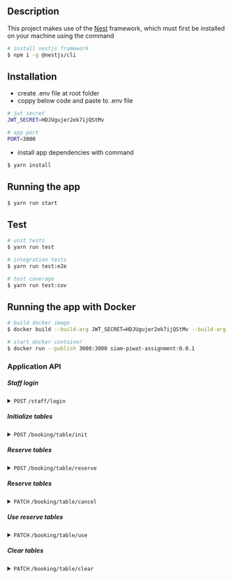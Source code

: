 ## Description
This project makes use of the [Nest](https://github.com/nestjs/nest) framework, which must first be installed on your machine using the command

```bash
# install nestjs framework 
$ npm i -g @nestjs/cli
```

## Installation
- create .env file at root folder
- coppy below code and paste to .env file
```bash
# jwt secret
JWT_SECRET=HDJUgujer2ek7ijQStMv

# app port
PORT=3000
```
- install app dependencies with command
```bash
$ yarn install
```

## Running the app

```bash
$ yarn run start
```

## Test

```bash
# unit tests
$ yarn run test

# integration tests
$ yarn run test:e2e

# test coverage
$ yarn run test:cov
```

## Running the app with Docker

```bash
# build docker image
$ docker build --build-arg JWT_SECRET=HDJUgujer2ek7ijQStMv --build-arg PORT=3000 --tag siam-piwat-assignment:0.0.1 .

# start docker container
$ docker run --publish 3000:3000 siam-piwat-assignment:0.0.1
```

### Application API
##### Staff login

<details>
 <summary><code>POST</code>
 <code>/staff/login</code></summary>

##### Parameters

> | name      |  type     | data type               | description                                                           |
> |-----------|-----------|-------------------------|-----------------------------------------------------------------------|
> | username  |  required | string                  | staff username                                                        |
> | password  |  required | string                  | staff password                                                        |


##### Responses

> | http code     | content-type                      | response                                                            |
> |---------------|-----------------------------------|---------------------------------------------------------------------|
> | `201`         | `application/json; charset=utf-8` | `{"token": "eyJhbGciOiJIUzI1NiIsInR5cCI6IkpXVCJ9.eyJpZCI6MSwiaWF0IjoxNjg0MDM0NzcyLCJleHAiOjE2ODQwMzUzNzJ9.UNBdwOdV3GC-pv4HMngwAG7Ge7JON8IWoq2cU_svrA4"}`|
> | `400`         | `application/json; charset=utf-8` | `{"statusCode": 400, "message": ["username must contain only letters and numbers","password must be longer than or equal to 5 characters"], "error": "Bad Request"}`|
> | `401`         | `application/json; charset=utf-8` | `{"statusCode": 401, "message": ["Password not match"], "error": "Unauthorized"}`|
> | `404`         | `application/json; charset=utf-8` | `{"statusCode": 404, "message": ["Staff not found"], "error": "Not Found"}`|

##### Example cURL

> ```javascript
>  curl --location 'http://localhost:3000/auth/staff/login' --header 'Content-Type: application/x-www-form-urlencoded' --data-urlencode 'username=admin1' --data-urlencode 'password=1234567890'
> ```
</details>


##### Initialize tables

<details>
 <summary><code>POST</code>
 <code>/booking/table/init</code></summary>

##### Parameters

> | name      |  type     | data type               | description                                                           |
> |-----------|-----------|-------------------------|-----------------------------------------------------------------------|
> | amount    |  required | int                     | table amount                                                          |


##### Responses

> | http code     | content-type                      | response                                                            |
> |---------------|-----------------------------------|---------------------------------------------------------------------|
> | `201`         | `application/json; charset=utf-8` | `{"message": "Initialize table success"}`                           |
> | `400`         | `application/json; charset=utf-8` | `{"statusCode": 400, "message": ["amount must not be less than 1","amount must be a positive number","amount must be an integer number"], "error": "Bad Request"}`|
> | `409`         | `application/json; charset=utf-8` | `{"statusCode": 409, "message": ["Table already initialize"], "error": "Conflict"}`|

##### Example cURL

> ```javascript
>  curl --location 'http://localhost:3000/booking/table/init' --header 'Content-Type: application/x-www-form-urlencoded' --header 'Authorization: Bearer eyJhbGciOiJIUzI1NiIsInR5cCI6IkpXVCJ9.eyJpZCI6MSwiaWF0IjoxNjg0MDY1NTU0LCJleHAiOjE2ODQwNjYxNTR9.TsGStOiVMPnxRS6mTBLkAA-BfqfR1WNyG-unN3kRrcY' --data-urlencode 'amount=5'
> ```
</details>

##### Reserve tables

<details>
 <summary><code>POST</code>
 <code>/booking/table/reserve</code></summary>

##### Parameters

> | name             |  type      | data type               | description                                                           |
> |------------------|------------|-------------------------|-----------------------------------------------------------------------|
> | customer_name    |  required  | string                  | customer reserve name                                                 |
> | customer_amount  |  required  | int                     | customer reserve amount                                               |
> | booking_time     |  required  | string (ISO format)     | booking time                                                          |


##### Responses

> | http code     | content-type                      | response                                                            |
> |---------------|-----------------------------------|---------------------------------------------------------------------|
> | `200`         | `application/json; charset=utf-8` | `{"freed_table_amount": 4, "table_remaining_amount": 5}`            |
> | `400`         | `application/json; charset=utf-8` | `{"statusCode": 400, "message": ["Please make a reservation 30 minutes in advance"], "error": "Bad Request"}`|

##### Example cURL

> ```javascript
>  curl --location 'http://localhost:3000/booking/table/reserve' --header 'Content-Type: application/x-www-form-urlencoded' --data-urlencode 'customer_name=Samart' --data-urlencode 'customer_amount=14' --data-urlencode 'booking_time=2023-05-14T11:00:00Z'
> ```
</details>

##### Reserve tables

<details>
 <summary><code>PATCH</code>
 <code>/booking/table/cancel</code></summary>

##### Parameters

> | name             |  type      | data type               | description                                                           |
> |------------------|------------|-------------------------|-----------------------------------------------------------------------|
> | booking_id       |  required  | string (UUID format)    | booking id                                                            |


##### Responses

> | http code     | content-type                      | response                                                            |
> |---------------|-----------------------------------|---------------------------------------------------------------------|
> | `201`         | `application/json; charset=utf-8` | `{"booking_id": "3e40f2a5-b099-43f2-b63e-4210e14b64f1", "booking_table_amount": 4, "table_remaining_amount": 1}`                           |
> | `400`         | `application/json; charset=utf-8` | `{"statusCode": 400, "message": ["Booking status cannot cance"], "error": "Bad Request"}`|
> | `404`         | `application/json; charset=utf-8` | `{"statusCode": 400, "message": ["Booking id not found"], "error": "Bad Request"}`|

##### Example cURL

> ```javascript
>  curl --location --request PATCH 'http://localhost:3000/booking/table/cancel' --header 'Content-Type: application/x-www-form-urlencoded' --data-urlencode 'booking_id=294b1d46-7dbb-4868-ab51-b1bf3b4c3b88'
> ```
</details>

##### Use reserve tables

<details>
 <summary><code>PATCH</code>
 <code>/booking/table/use</code></summary>

##### Parameters

> | name             |  type      | data type               | description                                                           |
> |------------------|------------|-------------------------|-----------------------------------------------------------------------|
> | booking_id       |  required  | string (UUID format)    | booking id                                                            |


##### Responses

> | http code     | content-type                      | response                                                            |
> |---------------|-----------------------------------|---------------------------------------------------------------------|
> | `200`         | `application/json; charset=utf-8` | `[{"table_id": 1, "table_name": "Table_1"}, {"table_id": 2, "table_name": "Table_2"}]`                           |
> | `400`         | `application/json; charset=utf-8` | `{"statusCode": 400, "message": ["Sorry, You came too late"], "error": "Bad Request"}`|
> | `404`         | `application/json; charset=utf-8` | `{"statusCode": 400, "message": ["Booking id not found"], "error": "Bad Request"}`|

##### Example cURL

> ```javascript
>  curl --location --request PATCH 'http://localhost:3000/booking/table/use' --header 'Content-Type: application/x-www-form-urlencoded' --data-urlencode 'booking_id=294b1d46-7dbb-4868-ab51-b1bf3b4c3b88'
> ```
</details>

##### Clear tables

<details>
 <summary><code>PATCH</code>
 <code>/booking/table/clear</code></summary>

##### Parameters

> | name             |  type      | data type               | description                                                           |
> |------------------|------------|-------------------------|-----------------------------------------------------------------------|
> | table_ids       |  required  | int array                | table id list                                                         |


##### Responses

> | http code     | content-type                      | response                                                            |
> |---------------|-----------------------------------|---------------------------------------------------------------------|
> | `200`         | `application/json; charset=utf-8` | `{"freed_table_amount": 2,"table_remaining_amount": 7}`             |
> | `400`         | `application/json; charset=utf-8` | `{"statusCode": 400, "message": ["The restaurant is closed"], "error": "Bad Request"}`|

##### Example cURL

> ```javascript
>  curl --location --request PATCH 'http://localhost:3000/booking/table/clear' --header 'Content-Type: application/json' --header 'Authorization: Bearer eyJhbGciOiJIUzI1NiIsInR5cCI6IkpXVCJ9.eyJpZCI6MSwiaWF0IjoxNjg0MDY1NTU0LCJleHAiOjE2ODQwNjYxNTR9.TsGStOiVMPnxRS6mTBLkAA-BfqfR1WNyG-unN3kRrcY' --data '{"table_ids": [1, 2]}'
> ```
</details>